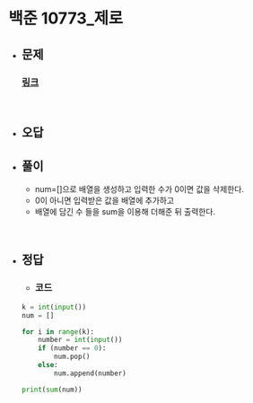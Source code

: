 # 백준 10773_제로

- ## 문제
    ### [링크](https://www.acmicpc.net/problem/10773)



<br>

- ## 오답


- ## 풀이
  - num=[]으로 배열을 생성하고 입력한 수가 0이면 값을 삭제한다.
  - 0이 아니면 입력받은 값을 배열에 추가하고 
  - 배열에 담긴 수 들을 sum을 이용해 더해준 뒤 출력한다.


<br>


- ## 정답


   - ### 코드
    ```python
    k = int(input())
    num = []

    for i in range(k):
        number = int(input())
        if (number == 0):
            num.pop()
        else:
            num.append(number)

    print(sum(num))
